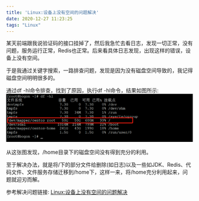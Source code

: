 ```yaml
---
title: 'Linux:设备上没有空间的问题解决'
date: 2020-12-27 11:23:25
tags: "Linux"
---
```


某天前端跟我说验证码的接口挂掉了，然后我急忙去看日志，发现一切正常，没有问题，服务运行正常，Redis也正常。后来看具体日志发现，出现这样的错误，设备上没有空间。
<!--more-->
于是我通过关键字搜索，一路排查问题，发现是因为没有磁盘空间导致的，我记得磁盘空间明明很多的。

通过df -hl命令排查，找到了原因，执行df -hl命令，结果如图所示:
![](Linux-设备上没有空间的问题解决/01.png)

从这张图发现，/home目录下的磁盘空间没有得到充分的利用。

至于解决办法，就是将/下的部分文件给删除(如日志)以及一些如JDK、Redis、代码文件、文件服务存储迁移到/home下，这样一来，将/home充分利用起来，问题就迎刃而解。

参考解决问题链接:
[Linux:设备上没有空间的问题解决](https://zhuanlan.zhihu.com/p/150681695)